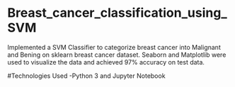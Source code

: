 # Breast_cancer_classification_using_SVM
Implemented a SVM Classifier to categorize breast cancer into Malignant and Bening on sklearn breast cancer dataset.
Seaborn and Matplotlib were used to visualize the data and achieved 97% accuracy on test data.

#Technologies Used
-Python 3 and Jupyter Notebook
